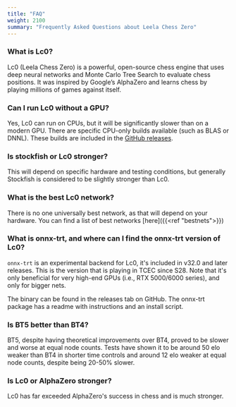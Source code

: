 ```yaml
---
title: "FAQ"
weight: 2100
summary: "Frequently Asked Questions about Leela Chess Zero"
---
```


### What is Lc0?

Lc0 (Leela Chess Zero) is a powerful, open-source chess engine that uses deep neural networks
and Monte Carlo Tree Search to evaluate chess positions. It was inspired by Google’s
AlphaZero and learns chess by playing millions of games against itself.

### Can I run Lc0 without a GPU?

Yes, Lc0 can run on CPUs, but it will be significantly slower than on a modern GPU.
There are specific CPU-only builds available (such as BLAS or DNNL). These builds are included in the [GitHub releases](https://github.com/LeelaChessZero/lc0/releases).

### Is stockfish or Lc0 stronger?

This will depend on specific hardware and testing conditions, but generally Stockfish is considered to be slightly stronger than Lc0.

### What is the best Lc0 network?

There is no one universally best network, as that will depend on your hardware. You can find a list of best networks [here]({{<ref "bestnets">}})

### What is onnx-trt, and where can I find the onnx-trt version of Lc0?

`onnx-trt` is an experimental backend for Lc0, it's included in v32.0 and later releases. This is the version that is playing in TCEC since S28. Note that it's
only beneficial for very high-end GPUs (i.e., RTX 5000/6000 series), and only for
bigger nets.

The binary can be found in the releases tab on GitHub. The onnx-trt package has a readme with instructions and an install script.

### Is BT5 better than BT4?

BT5, despite having theoretical improvements over BT4, proved to be slower and worse at equal node counts. Tests have shown it to be around 50 elo weaker than BT4 in shorter time controls and around 12 elo weaker at equal node counts, despite being 20-50% slower.

### Is Lc0 or AlphaZero stronger?

Lc0 has far exceeded AlphaZero's success in chess and is much stronger.
